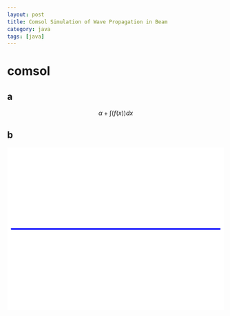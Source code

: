 ```yaml
---
layout: post
title: Comsol Simulation of Wave Propagation in Beam
category: java
tags: [java]
---
```


# comsol

## a

$$ \alpha + \int(f(x))dx $$

## b

<img src='/assets/images/rod.gif'>

